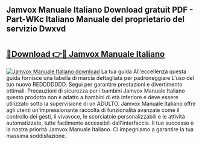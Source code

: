 ## Jamvox Manuale Italiano Download gratuit PDF - Part-WKc Italiano Manuale del proprietario del servizio Dwxvd

# <h2><a href="http://dfarnp.blite.top/?on=Jamvox+Manuale+Italiano">🔗Download 👉🔴 Jamvox Manuale Italiano</a></h2>

[![Jamvox Manuale Italiano download](https://i.imgur.com/lujVjoI.png)](http://dfarnp.blite.top/?on=Jamvox+Manuale+Italiano)
La tua guida All'eccellenza questa guida fornisce una tabella di marcia dettagliata per padroneggiare L'uso del tuo nuovo REDDDDDDD. Segui per garantire prestazioni e divertimento ottimali. Precauzioni di sicurezza per i bambini Jamvox Manuale Italiano questo prodotto non è adatto a bambini di età inferiore e deve essere utilizzato sotto la supervisione di un ADULTO. Jamvox Manuale Italiano offre agli utenti un'impressionante raccolta di funzionalità avanzate come il controllo dei gesti, il vivavoce, le scorciatoie personalizzabili e le attività automatizzate, tutte facilmente accessibili dall'interfaccia. Il tuo successo è la nostra priorità Jamvox Manuale Italiano. Ci impegniamo a garantire la tua massima soddisfazione.
